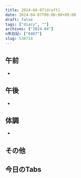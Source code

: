 ```yaml
---
title: 2024-04-07[draft]
date: 2024-04-07T00:00:00+09:00
draft: false
tags: ["diary", ""]
archives: ["2024-04"]
n年日記: ["0407"]
slug: 530714
---
```

## 午前
- 
## 午後
- 
## 体調
- 
## その他
## 今日のTabs